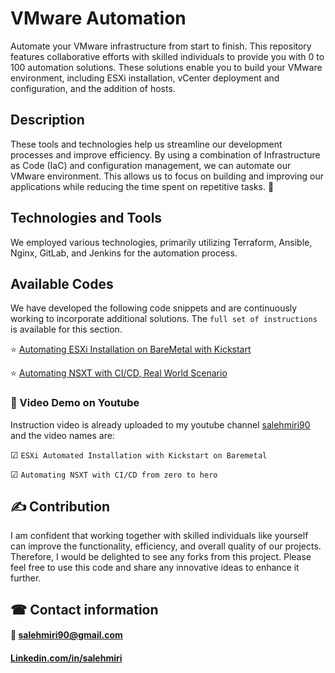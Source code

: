 # VMware Automation
Automate your VMware infrastructure from start to finish. 
This repository features collaborative efforts with skilled individuals to provide you with 0 to 100 automation solutions. These solutions enable you to build your VMware environment, including ESXi installation, vCenter deployment and configuration, and the addition of hosts.

## Description
These tools and technologies help us streamline our development processes and improve efficiency. By using a combination of Infrastructure as Code (IaC) and configuration management, we can automate our VMware environment. This allows us to focus on building and improving our applications while reducing the time spent on repetitive tasks. 🚀

## Technologies and Tools
We employed various technologies, primarily utilizing Terraform, Ansible, Nginx, GitLab, and Jenkins for the automation process.

## Available Codes
We have developed the following code snippets and are continuously working to incorporate additional solutions. The `full set of instructions` is available for this section.

⭐ [Automating ESXi Installation on BareMetal with Kickstart](https://github.com/salehmiri90/VMware_Automation/tree/master/Auto_Install_ESXi)

⭐ [Automating NSXT with CI/CD, Real World Scenario](https://github.com/salehmiri90/VMware_Automation/tree/master/Automate_NSXT-CI-CD)

### 🎥 Video Demo on Youtube
Instruction video is already uploaded to my youtube channel [salehmiri90](https://youtube.com/salehmiri90) and the video names are:

&#9745; `ESXi Automated Installation with Kickstart on Baremetal`

&#9745; `Automating NSXT with CI/CD from zero to hero`

## ✍ Contribution
I am confident that working together with skilled individuals like yourself can improve the functionality, efficiency, and overall quality of our projects. Therefore, I would be delighted to see any forks from this project. Please feel free to use this code and share any innovative ideas to enhance it further.

## ☎ Contact information
#### 📧 salehmiri90@gmail.com
#### [Linkedin.com/in/salehmiri](https://www.linkedin.com/in/salehmiri)

